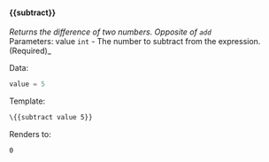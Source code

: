 #### \{{subtract}}
_Returns the difference of two numbers. Opposite of `add`_
<br>Parameters: value `int` - The number to subtract from the expression. (Required)_

Data:

```javascript
value = 5
```
Template:

```html
\{{subtract value 5}}
```
Renders to:

```
0
```
